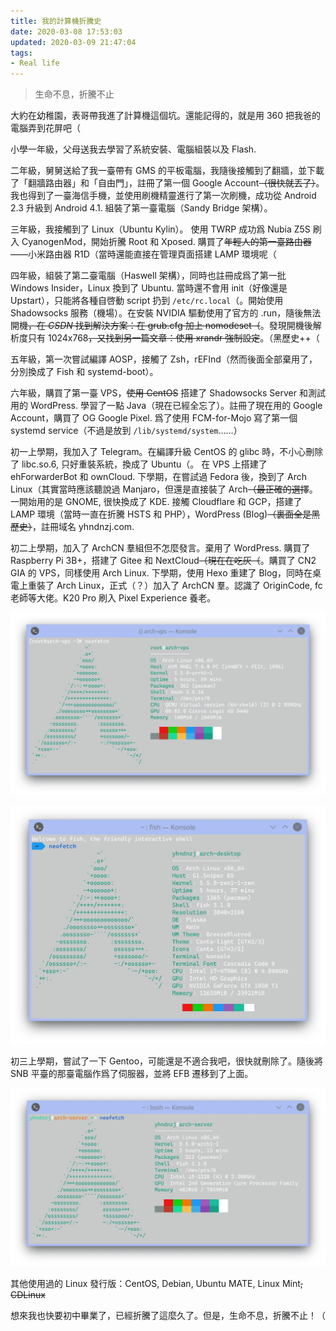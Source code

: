 ```yaml
---
title: 我的計算機折騰史
date: 2020-03-08 17:53:03
updated: 2020-03-09 21:47:04
tags:
- Real life
---
```


> 生命不息，折騰不止
> <!-- more -->

大約在幼稚園，表哥帶我進了計算機這個坑。還能記得的，就是用 360 把我爸的電腦弄到花屏吧（

小學一年級，父母送我去學習了系統安裝、電腦組裝以及 Flash.

二年級，舅舅送給了我一臺帶有 GMS 的平板電腦，我隨後接觸到了翻牆，並下載了「翻牆路由器」和「自由門」，註冊了第一個 Google Account~~（很快就丟了）~~。 我也得到了一臺海信手機，並使用刷機精靈進行了第一次刷機，成功從 Android 2.3 升級到 Android 4.1. 組裝了第一臺電腦（Sandy Bridge 架構）。

三年級，我接觸到了 Linux（Ubuntu Kylin）。 使用 TWRP 成功爲 Nubia Z5S 刷入 CyanogenMod，開始折騰 Root 和 Xposed. 購買了~~年輕人的第一臺路由器~~——小米路由器 R1D（當時還能直接在管理頁面搭建 LAMP 環境呢（

四年級，組裝了第二臺電腦（Haswell 架構），同時也註冊成爲了第一批 Windows Insider，Linux 換到了 Ubuntu. 當時還不會用 init（好像還是 Upstart），只能將各種自啓動 script 扔到 `/etc/rc.local`（。開始使用 Shadowsocks 服務（機場）。在安裝 NVIDIA 驅動使用了官方的 .run，隨後無法開機~~，在 *CSDN* 找到解決方案：在 grub.cfg 加上 nomodeset（~~。發現開機後解析度只有 1024x768~~，又找到另一篇文章：使用 xrandr 強制設定~~。（黑歷史++（

五年級，第一次嘗試編譯 AOSP，接觸了 Zsh，rEFInd（然而後面全部棄用了，分別換成了 Fish 和 systemd-boot）。

六年級，購買了第一臺 VPS，~~使用 CentOS~~ 搭建了 Shadowsocks Server 和測試用的 WordPress. 學習了一點 Java（現在已經全忘了）。註冊了現在用的 Google Account，購買了 OG Google Pixel. 爲了使用 FCM-for-Mojo 寫了第一個 systemd service（不過是放到 `/lib/systemd/system`……）

初一上學期，我加入了 Telegram。在編譯升級 CentOS 的 glibc 時，不小心刪除了 libc.so.6, 只好重裝系統，換成了 Ubuntu（。 在 VPS 上搭建了 ehForwarderBot 和 ownCloud. 下學期，在嘗試過 Fedora 後，換到了 Arch Linux（其實當時應該聽說過 Manjaro，但還是直接裝了 Arch~~（最正確的選擇~~。一開始用的是 GNOME, 很快換成了 KDE. 接觸 Cloudflare 和 GCP，搭建了 LAMP 環境（當時一直在折騰 HSTS 和 PHP），WordPress (Blog)~~（裏面全是黑歷史）~~，註冊域名 yhndnzj.com.

初二上學期，加入了 ArchCN 羣組但不怎麼發言。棄用了 WordPress. 購買了 Raspberry Pi 3B+，搭建了 Gitee 和 NextCloud~~（現在在吃灰（~~。購買了 CN2 GIA 的 VPS，同樣使用 Arch Linux. 下學期，使用 Hexo 重建了 Blog，同時在桌電上重裝了 Arch Linux，正式（？）加入了 ArchCN 羣。認識了 OriginCode, fc 老師等大佬。K20 Pro 刷入 Pixel Experience 養老。

![VPS](my-messing-around-with-computers/arch-vps.webp)

![桌電](my-messing-around-with-computers/arch-desktop.webp)

初三上學期，嘗試了一下 Gentoo，可能還是不適合我吧，很快就刪除了。隨後將 SNB 平臺的那臺電腦作爲了伺服器，並將 EFB 遷移到了上面。

![伺服器](my-messing-around-with-computers/arch-server.webp)

其他使用過的 Linux 發行版：CentOS, Debian, Ubuntu MATE, Linux Mint~~, CDLinux~~

想來我也快要初中畢業了，已經折騰了這麼久了。但是，生命不息，折騰不止！（
